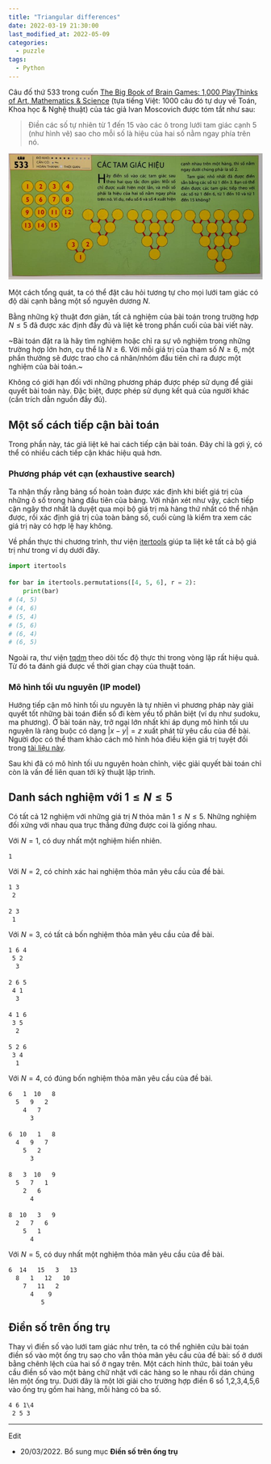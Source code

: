 ```yaml
---
title: "Triangular differences"
date: 2022-03-19 21:30:00
last_modified_at: 2022-05-09
categories:
  - puzzle
tags:
  - Python
---
```


Câu đố thứ 533 trong cuốn [The Big Book of Brain Games: 1,000 PlayThinks of Art, Mathematics & Science](https://www.amazon.com/Big-Book-Brain-Games-Mathematics/dp/0761134662) (tựa tiếng Việt: 1000 câu đó tự duy về Toán, Khoa học & Nghệ thuật) của tác giả Ivan Moscovich được tóm tắt như sau:

> Điền các số tự nhiên từ 1 đến 15 vào các ô trong lưới tam giác cạnh 5 (như hình vẽ) sao cho mỗi số là hiệu của hai số nằm ngay phía trên nó.

![Câu đố Các tam giác hiệu](/assets/images/triangularDifference.jpg)

Một cách tổng quát, ta có thể đặt câu hỏi tương tự cho mọi lưới tam giác có độ dài cạnh bằng một số nguyên dương $N$.

Bằng những kỹ thuật đơn giản, tất cả nghiệm của bài toán trong trường hợp $N \le 5$ đã được xác định đầy đủ và liệt kê trong phần cuối của bài viết này.

~Bài toán đặt ra là hãy tìm nghiệm hoặc chỉ ra sự vô nghiệm trong những trường hợp lớn hơn, cụ thể là $N\ge 6$. Với mỗi giá trị của tham số $N \ge 6$, một phần thưởng sẽ được trao cho cá nhân/nhóm đầu tiên chỉ ra được một nghiệm của bài toán.~

Không có giới hạn đối với những phương pháp được phép sử dụng để giải quyết bài toán này. Đặc biệt, được phép sử dụng kết quả của người khác (cần trích dẫn nguồn đầy đủ).

## Một số cách tiếp cận bài toán

Trong phần này, tác giả liệt kê hai cách tiếp cận bài toán. Đây chỉ là gợi ý, có thể có nhiều cách tiếp cận khác hiệu quả hơn.

### Phương pháp vét cạn (exhaustive search)

Ta nhận thấy rằng bảng số hoàn toàn được xác định khi biết giá trị của những ô số trong hàng đầu tiên của bảng. Với nhận xét như vậy, cách tiếp cận ngây thơ nhất là duyệt qua mọi bộ giá trị mà hàng thứ nhất có thể nhận được, rồi xác định giá trị của toàn bảng số, cuối cùng là kiểm tra xem các giá trị này có hợp lệ hay không.

Về phần thực thi chương trình, thư viện [itertools](https://docs.python.org/3/library/itertools.html) giúp ta liệt kê tất cả bộ giá trị như trong ví dụ dưới đây.
```py
import itertools

for bar in itertools.permutations([4, 5, 6], r = 2):
    print(bar)
# (4, 5)
# (4, 6)
# (5, 4)
# (5, 6)
# (6, 4)
# (6, 5)
```

Ngoài ra, thư viện [tqdm](https://github.com/tqdm/tqdm) theo dõi tốc độ thực thi trong vòng lặp rất hiệu quả. Từ đó ta đánh giá được về thời gian chạy của thuật toán.

### Mô hình tối ưu nguyên (IP model)

Hướng tiếp cận mô hình tối ưu nguyên là tự nhiên vì phương pháp này giải quyết tốt những bài toán điền số đi kèm yếu tố phân biệt (ví dụ như sudoku, ma phương). Ở bài toán này, trở ngại lớn nhất khi áp dụng mô hình tối ưu nguyên là ràng buộc có dạng $\lvert x-y \rvert = z$ xuất phát từ yêu cầu của đề bài. Người đọc có thể tham khảo cách mô hình hóa điều kiện giá trị tuyệt đối trong [tài liệu này](https://github.com/thanhtung1005/Optimization-Homework/blob/main/Modeling_Constraint.pdf).

Sau khi đã có mô hình tối ưu nguyên hoàn chỉnh, việc giải quyết bài toán chỉ còn là vấn đề liên quan tới kỹ thuật lập trình.

## Danh sách nghiệm với $1\le N\le 5$

Có tất cả 12 nghiệm với những giá trị $N$ thỏa mãn $1\le N \le 5$. Những nghiệm đối xứng với nhau qua trục thẳng đứng được coi là giống nhau.

Với $N = 1$, có duy nhất một nghiệm hiển nhiên.
```
1
```

Với $N = 2$, có chính xác hai nghiệm thỏa mãn yêu cầu của đề bài.
```
1 3
 2

2 3
 1
```

Với $N = 3$, có tất cả bốn nghiệm thỏa mãn yêu cầu của đề bài.
```
1 6 4
 5 2
  3

2 6 5
 4 1
  3

4 1 6
 3 5
  2

5 2 6
 3 4
  1
```

Với $N = 4$, có đúng bốn nghiệm thỏa mãn yêu cầu của đề bài.
```
6   1  10   8
  5   9   2
    4   7
      3

6  10   1   8
  4   9   7
    5   2
      3

8   3  10   9
  5   7   1
    2   6
      4

8  10   3   9
  2   7   6
    5   1
      4
```

Với $N = 5$, có duy nhất một nghiệm thỏa mãn yêu cầu của đề bài.
```
6  14   15   3   13
  8   1   12   10
    7   11   2
      4    9
         5
```

## Điền số trên ống trụ
Thay vì điền số vào lưới tam giác như trên, ta có thể nghiên cứu bài toán điền số vào một ống trụ sao cho vẫn thỏa mãn yêu cầu của đề bài: số ở dưới bằng chênh lệch của hai số ở ngay trên. Một cách hình thức, bài toán yêu cầu điền số vào một bảng chữ nhật với các hàng so le nhau rồi dán chúng lên một ống trụ. Dưới đây là một lời giải cho trường hợp điền 6 số 1,2,3,4,5,6 vào ống trụ gồm hai hàng, mỗi hàng có ba số.
```
4 6 1\4
 2 5 3
```

---

Edit
- 20/03/2022. Bổ sung mục **Điền số trên ống trụ**
